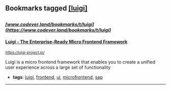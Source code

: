 ## Bookmarks tagged [[luigi]](https://www.codever.land/search?q=[luigi])

_<sup><sup>[www.codever.land/bookmarks/t/luigi](https://www.codever.land/bookmarks/t/luigi)</sup></sup>_
---
#### [Luigi - The Enterprise-Ready Micro Frontend Framework](https://luigi-project.io/)
_<sup>https://luigi-project.io/</sup>_

Luigi is a micro frontend framework that enables you to create a unified user experience across a large set of functionality
* **tags**: [luigi](../tagged/luigi.md), [frontend](../tagged/frontend.md), [ui](../tagged/ui.md), [microfrontend](../tagged/microfrontend.md), [sap](../tagged/sap.md)
---
